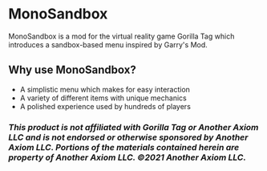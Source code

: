 # MonoSandbox
MonoSandbox is a mod for the virtual reality game Gorilla Tag which introduces a sandbox-based menu inspired by Garry's Mod.

## Why use MonoSandbox?
- A simplistic menu which makes for easy interaction
- A variety of different items with unique mechanics
- A polished experience used by hundreds of players

### <i>This product is not affiliated with Gorilla Tag or Another Axiom LLC and is not endorsed or otherwise sponsored by Another Axiom LLC. Portions of the materials contained herein are property of Another Axiom LLC. ©2021 Another Axiom LLC.</i>
